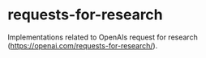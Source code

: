 # requests-for-research
Implementations related to OpenAIs request for research (https://openai.com/requests-for-research/).
